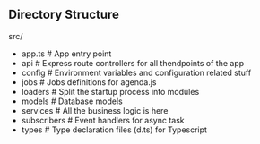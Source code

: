 ## Directory Structure

src/
* app.ts          # App entry point
* api             # Express route controllers for all thendpoints of the app
* config          # Environment variables and configuration related stuff
* jobs            # Jobs definitions for agenda.js
* loaders         # Split the startup process into modules
* models          # Database models
* services        # All the business logic is here
* subscribers     # Event handlers for async task
* types           # Type declaration files (d.ts) for Typescript